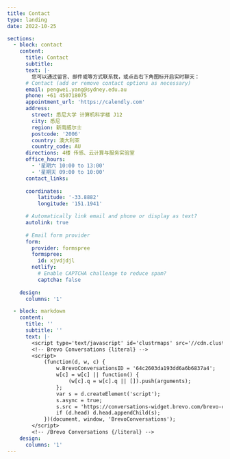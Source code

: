 ```yaml
---
title: Contact
type: landing
date: 2022-10-25

sections:
  - block: contact
    content:
      title: Contact
      subtitle:
      text: |-
        您可以通过留言、邮件或等方式联系我，或点击右下角图标开启实时聊天：
      # Contact (add or remove contact options as necessary)
      email: pengwei.yang@sydney.edu.au
      phone: +61 450718075
      appointment_url: 'https://calendly.com'
      address: 
        street: 悉尼大学 计算机科学楼 J12
        city: 悉尼
        region: 新南威尔士
        postcode: '2006'
        country: 澳大利亚
        country_code: AU
      directions: 4楼 传感、云计算与服务实验室
      office_hours:
        - '星期六 10:00 to 13:00'
        - '星期天 09:00 to 10:00'
      contact_links:
      
      coordinates:
          latitude: '-33.8882'
          longitude: '151.1941'

      # Automatically link email and phone or display as text?
      autolink: true
      
      # Email form provider
      form:
        provider: formspree
        formspree:
          id: xjvdjdjl
        netlify:
          # Enable CAPTCHA challenge to reduce spam?
          captcha: false
        
    design:
      columns: '1'

  - block: markdown
    content:
      title: ''
      subtitle: ''
      text: |-
        <script type='text/javascript' id='clustrmaps' src='//cdn.clustrmaps.com/map_v2.js?cl=ffffff&w=a&t=tt&d=IPz9CHURQbIcxY1LcH-h8QSuFwl3DVHDYvYkveXsHqc&co=2d78ad&cmo=3acc3a&cmn=ff5353&ct=ffffff'></script>
        <!-- Brevo Conversations {literal} -->
        <script>
            (function(d, w, c) {
                w.BrevoConversationsID = '64c2603da193dd6a6b6837a4';
                w[c] = w[c] || function() {
                    (w[c].q = w[c].q || []).push(arguments);
                };
                var s = d.createElement('script');
                s.async = true;
                s.src = 'https://conversations-widget.brevo.com/brevo-conversations.js';
                if (d.head) d.head.appendChild(s);
            })(document, window, 'BrevoConversations');
        </script>
        <!-- /Brevo Conversations {/literal} -->
    design:
      columns: '1'
---
```

